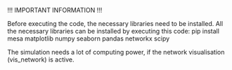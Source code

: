  !!! IMPORTANT INFORMATION !!!

 Before executing the code, the necessary libraries need to be installed.
 All the necessary libraries can be installed by executing this code:
 pip install mesa matplotlib numpy seaborn pandas networkx scipy

 The simulation needs a lot of computing power, if the network visualisation (vis_network) is active.
